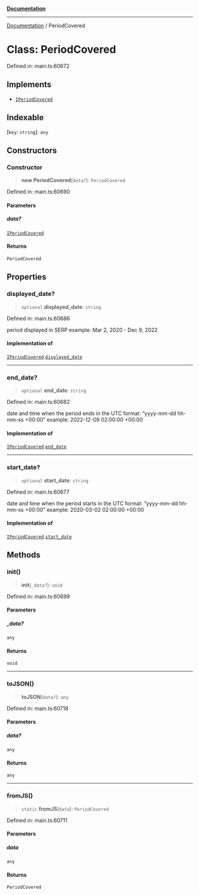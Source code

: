 [**Documentation**](../README.md)

***

[Documentation](../README.md) / PeriodCovered

# Class: PeriodCovered

Defined in: main.ts:60672

## Implements

- [`IPeriodCovered`](../interfaces/IPeriodCovered.md)

## Indexable

\[`key`: `string`\]: `any`

## Constructors

### Constructor

> **new PeriodCovered**(`data?`): `PeriodCovered`

Defined in: main.ts:60690

#### Parameters

##### data?

[`IPeriodCovered`](../interfaces/IPeriodCovered.md)

#### Returns

`PeriodCovered`

## Properties

### displayed\_date?

> `optional` **displayed\_date**: `string`

Defined in: main.ts:60686

period displayed in SERP
example:
Mar 2, 2020 - Dec 9, 2022

#### Implementation of

[`IPeriodCovered`](../interfaces/IPeriodCovered.md).[`displayed_date`](../interfaces/IPeriodCovered.md#displayed_date)

***

### end\_date?

> `optional` **end\_date**: `string`

Defined in: main.ts:60682

date and time when the period ends
in the UTC format: “yyyy-mm-dd hh-mm-ss +00:00”
example:
2022-12-09 02:00:00 +00:00

#### Implementation of

[`IPeriodCovered`](../interfaces/IPeriodCovered.md).[`end_date`](../interfaces/IPeriodCovered.md#end_date)

***

### start\_date?

> `optional` **start\_date**: `string`

Defined in: main.ts:60677

date and time when the period starts
in the UTC format: “yyyy-mm-dd hh-mm-ss +00:00”
example:
2020-03-02 02:00:00 +00:00

#### Implementation of

[`IPeriodCovered`](../interfaces/IPeriodCovered.md).[`start_date`](../interfaces/IPeriodCovered.md#start_date)

## Methods

### init()

> **init**(`_data?`): `void`

Defined in: main.ts:60699

#### Parameters

##### \_data?

`any`

#### Returns

`void`

***

### toJSON()

> **toJSON**(`data?`): `any`

Defined in: main.ts:60718

#### Parameters

##### data?

`any`

#### Returns

`any`

***

### fromJS()

> `static` **fromJS**(`data`): `PeriodCovered`

Defined in: main.ts:60711

#### Parameters

##### data

`any`

#### Returns

`PeriodCovered`
